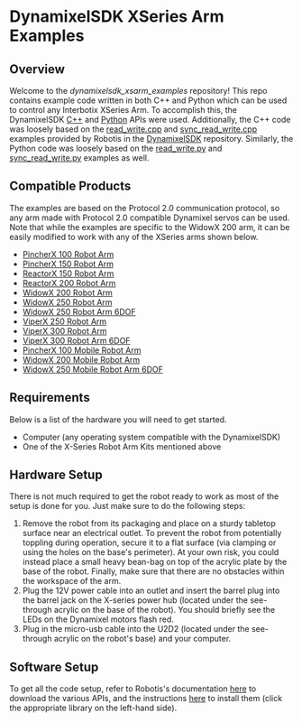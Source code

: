 # DynamixelSDK XSeries Arm Examples

## Overview
Welcome to the *dynamixelsdk_xsarm_examples* repository! This repo contains example code written in both C++ and Python which can be used to control any Interbotix XSeries Arm. To accomplish this, the DynamixelSDK [C++](https://emanual.robotis.com/docs/en/software/dynamixel/dynamixel_sdk/api_reference/cpp/cpp_porthandler/#cpp-porthandler) and [Python](https://emanual.robotis.com/docs/en/software/dynamixel/dynamixel_sdk/api_reference/python/python_porthandler/#python-porthandler) APIs were used. Additionally, the C++ code was loosely based on the [read_write.cpp](https://github.com/ROBOTIS-GIT/DynamixelSDK/blob/master/c%2B%2B/example/protocol2.0/read_write/read_write.cpp) and [sync_read_write.cpp](https://github.com/ROBOTIS-GIT/DynamixelSDK/blob/master/c%2B%2B/example/protocol2.0/sync_read_write/sync_read_write.cpp) examples provided by Robotis in the [DynamixelSDK](https://github.com/ROBOTIS-GIT/DynamixelSDK) repository. Similarly, the Python code was loosely based on the [read_write.py](https://github.com/ROBOTIS-GIT/DynamixelSDK/blob/master/python/tests/protocol2_0/read_write.py) and [sync_read_write.py](https://github.com/ROBOTIS-GIT/DynamixelSDK/blob/master/python/tests/protocol2_0/sync_read_write.py) examples as well.

## Compatible Products

The examples are based on the Protocol 2.0 communication protocol, so any arm made with Protocol 2.0 compatible Dynamixel servos can be used. Note that while the examples are specific to the WidowX 200 arm, it can be easily modified to work with any of the XSeries arms shown below.

- [PincherX 100 Robot Arm](https://www.trossenrobotics.com/pincherx-100-robot-arm.aspx)
- [PincherX 150 Robot Arm](https://www.trossenrobotics.com/pincherx-150-robot-arm.aspx)
- [ReactorX 150 Robot Arm](https://www.trossenrobotics.com/reactorx-150-robot-arm.aspx)
- [ReactorX 200 Robot Arm](https://www.trossenrobotics.com/reactorx-200-robot-arm.aspx)
- [WidowX 200 Robot Arm](https://www.trossenrobotics.com/widowx-200-robot-arm.aspx)
- [WidowX 250 Robot Arm](https://www.trossenrobotics.com/widowx-250-robot-arm.aspx)
- [WidowX 250 Robot Arm 6DOF](https://www.trossenrobotics.com/widowx-250-robot-arm-6dof.aspx)
- [ViperX 250 Robot Arm](https://www.trossenrobotics.com/viperx-250-robot-arm.aspx)
- [ViperX 300 Robot Arm](https://www.trossenrobotics.com/viperx-300-robot-arm.aspx)
- [ViperX 300 Robot Arm 6DOF](https://www.trossenrobotics.com/viperx-300-robot-arm-6dof.aspx)
- [PincherX 100 Mobile Robot Arm](https://www.trossenrobotics.com/pincherx-100-mobile-robot-arm.aspx)
- [WidowX 200 Mobile Robot Arm](https://www.trossenrobotics.com/widowx-200-robot-arm-mobile-base.aspx)
- [WidowX 250 Mobile Robot Arm 6DOF](https://www.trossenrobotics.com/widowx-250-mobile-robot-arm-6dof.aspx)

## Requirements
Below is a list of the hardware you will need to get started.
- Computer (any operating system compatible with the DynamixelSDK)
- One of the X-Series Robot Arm Kits mentioned above

## Hardware Setup
There is not much required to get the robot ready to work as most of the setup is done for you. Just make sure to do the following steps:
1. Remove the robot from its packaging and place on a sturdy tabletop surface near an electrical outlet. To prevent the robot from potentially toppling during operation, secure it to a flat surface (via clamping or using the holes on the base's perimeter). At your own risk, you could instead place a small heavy bean-bag on top of the acrylic plate by the base of the robot. Finally, make sure that there are no obstacles within the workspace of the arm.
2. Plug the 12V power cable into an outlet and insert the barrel plug into the barrel jack on the X-series power hub (located under the see-through acrylic on the base of the robot). You should briefly see the LEDs on the Dynamixel motors flash red.
3. Plug in the micro-usb cable into the U2D2 (located under the see-through acrylic on the robot's base) and your computer.

## Software Setup
To get all the code setup, refer to Robotis's documentation [here](https://emanual.robotis.com/docs/en/software/dynamixel/dynamixel_sdk/download/#repository) to download the various APIs, and the instructions [here](https://emanual.robotis.com/docs/en/software/dynamixel/dynamixel_sdk/library_setup/c_windows/#c-windows) to install them (click the appropriate library on the left-hand side).
